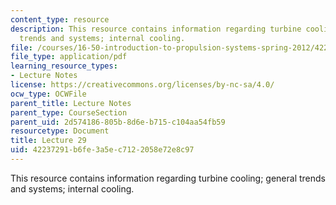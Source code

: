 ```yaml
---
content_type: resource
description: This resource contains information regarding turbine cooling; general
  trends and systems; internal cooling.
file: /courses/16-50-introduction-to-propulsion-systems-spring-2012/42237291b6fe3a5ec7122058e72e8c97_MIT16_50S12_lec29.pdf
file_type: application/pdf
learning_resource_types:
- Lecture Notes
license: https://creativecommons.org/licenses/by-nc-sa/4.0/
ocw_type: OCWFile
parent_title: Lecture Notes
parent_type: CourseSection
parent_uid: 2d574186-805b-8d6e-b715-c104aa54fb59
resourcetype: Document
title: Lecture 29
uid: 42237291-b6fe-3a5e-c712-2058e72e8c97
---
```

This resource contains information regarding turbine cooling; general trends and systems; internal cooling.